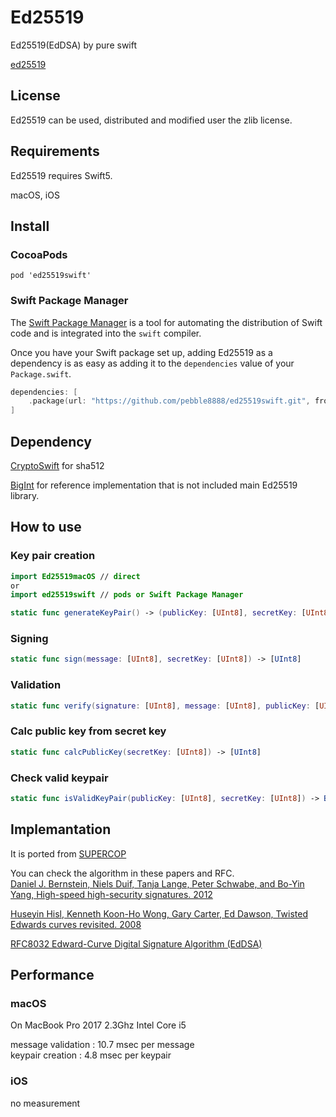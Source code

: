 # Ed25519
Ed25519(EdDSA) by pure swift

[ed25519](https://ed25519.cr.yp.to)

## License
Ed25519 can be used, distributed and modified user the zlib license.

## Requirements
Ed25519 requires Swift5.

macOS, iOS

## Install

### CocoaPods

```
pod 'ed25519swift'
```

### Swift Package Manager

The [Swift Package Manager](https://swift.org/package-manager/) is a tool for automating the distribution of Swift code and is integrated into the `swift` compiler.

Once you have your Swift package set up, adding Ed25519 as a dependency is as easy as adding it to the `dependencies` value of your `Package.swift`.

```swift
dependencies: [
    .package(url: "https://github.com/pebble8888/ed25519swift.git", from: "1.2")
]
```

## Dependency

[CryptoSwift](https://github.com/krzyzanowskim/CryptoSwift) for sha512

[BigInt](https://github.com/attaswift/BigInt) for reference implementation that is not included main Ed25519 library.

## How to use

### Key pair creation

``` swift
import Ed25519macOS // direct
or
import ed25519swift // pods or Swift Package Manager

static func generateKeyPair() -> (publicKey: [UInt8], secretKey: [UInt8])
```

### Signing 
``` swift
static func sign(message: [UInt8], secretKey: [UInt8]) -> [UInt8]
```

### Validation
``` swift
static func verify(signature: [UInt8], message: [UInt8], publicKey: [UInt8]) -> Bool
```

### Calc public key from secret key
``` swift
static func calcPublicKey(secretKey: [UInt8]) -> [UInt8]
```

### Check valid keypair
``` swift
static func isValidKeyPair(publicKey: [UInt8], secretKey: [UInt8]) -> Bool
```

## Implemantation

It is ported from [SUPERCOP](https://bench.cr.yp.to/supercop.html)  
  
You can check the algorithm in these papers and RFC.  
[Daniel J. Bernstein, Niels Duif, Tanja Lange, Peter Schwabe, and Bo-Yin Yang, High-speed high-security signatures. 2012](https://ed25519.cr.yp.to/ed25519-20110926.pdf)  

[Huseyin Hisl, Kenneth Koon-Ho Wong, Gary Carter, Ed Dawson, Twisted Edwards curves revisited. 2008](http://eprint.iacr.org/2008/522)  

[RFC8032 Edward-Curve Digital Signature Algorithm (EdDSA)](https://tools.ietf.org/html/rfc8032)  

## Performance

### macOS  
  
  On MacBook Pro 2017 2.3Ghz Intel Core i5  
    
  message validation : 10.7 msec per message  
  keypair creation : 4.8 msec per keypair 
  
### iOS
  no measurement

